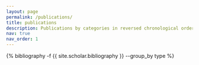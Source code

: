```yaml
---
layout: page
permalink: /publications/
title: publications
description: Publications by categories in reversed chronological order. Submitted manuscripts indicated as working papers - the date corresponds to the initial submission.
nav: true
nav_order: 1
---
```


<div class="publications">

{% bibliography -f {{ site.scholar.bibliography }} --group_by type %}

</div>

